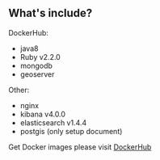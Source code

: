 What's include?
---
DockerHub:
* java8
* Ruby v2.2.0
* mongodb
* geoserver

Other:
* nginx
* kibana v4.0.0
* elasticsearch v1.4.4
* postgis (only setup document)

Get Docker images please visit [DockerHub](https://registry.hub.docker.com/repos/zhulinpinyu/)
